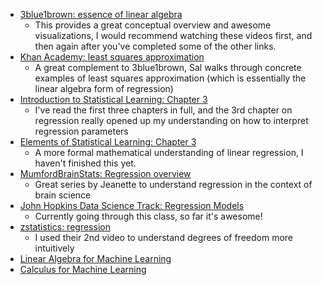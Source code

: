 - [3blue1brown: essence of linear algebra](https://www.youtube.com/playlist?list=PLZHQObOWTQDPD3MizzM2xVFitgF8hE_ab)
  - This provides a great conceptual overview and awesome visualizations, I would recommend
  watching these videos first, and then again after you've completed some of the other links.
- [Khan Academy: least squares approximation](https://www.khanacademy.org/math/linear-algebra/alternate-bases#orthogonal-projections)
  - A great complement to 3blue1brown, Sal walks through concrete examples of least squares approximation
  (which is essentially the linear algebra form of regression)
- [Introduction to Statistical Learning: Chapter 3](http://www-bcf.usc.edu/~gareth/ISL/ISLR%20Seventh%20Printing.pdf)
  - I've read the first three chapters in full, and the 3rd chapter on regression
  really opened up my understanding on how to interpret regression parameters
- [Elements of Statistical Learning: Chapter 3](https://web.stanford.edu/~hastie/Papers/ESLII.pdf)
  - A more formal mathematical understanding of linear regression, I haven't finished this yet.
- [MumfordBrainStats: Regression overview](https://www.youtube.com/watch?v=H477w6E30eU&list=PLB2iAtgpI4YGqgEqpANztNBx0qGlzzrJt)
  - Great series by Jeanette to understand regression in the context of brain science
- [John Hopkins Data Science Track: Regression Models](https://www.coursera.org/learn/regression-models/home/welcome)
  - Currently going through this class, so far it's awesome!
- [zstatistics: regression](http://www.zstatistics.com/videos/#/regression/)
  - I used their 2nd video to understand degrees of freedom more intuitively
- [Linear Algebra for Machine Learning](https://www.coursera.org/learn/linear-algebra-machine-learning/home/welcome)
- [Calculus for Machine Learning](https://www.coursera.org/learn/multivariate-calculus-machine-learning)
